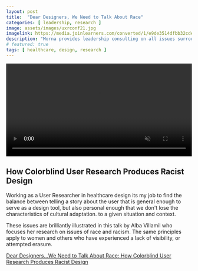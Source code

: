 ```yaml
---
layout: post
title:  "Dear Designers, We Need to Talk About Race"
categories: [ leadership, research ]
image: assets/images/uxrconf21.jpg
imagelink: https://media.joinlearners.com/converted/1/e9de3514dfbb32cde1e6a9752097ab0e.mp4
description: "Morna provides leadership consulting on all issues surrounding design and research operations"
# featured: true
tags: [ healthcare, design, research ]
---
```


<video width="100%" autoplay muted>
  <source src="https://media.joinlearners.com/converted/1/e9de3514dfbb32cde1e6a9752097ab0e.mp4" type="video/mp4">
Your browser does not support the video tag.
</video>

## How Colorblind User Research Produces Racist Design

Working as a User Researcher in healthcare design its my job to find the balance between telling a story about the user that is general enough to serve as a design tool, but also personal enough that we don't lose the characteristics of cultural adaptation. to a given situation and context.

These issues are brilliantly illustrated in this talk by Alba Villamil who focuses her research on issues of race and racism. The same principles apply to women and others who have experienced a lack of visibility, or attempted erasure.

[Dear Designers…We Need to Talk About Race: How Colorblind User Research Produces Racist Design](https://joinlearners.com/talk/dear-designerswe-need-to-talk-about-race-how-colorblind-user-research-produces-racist-design)





